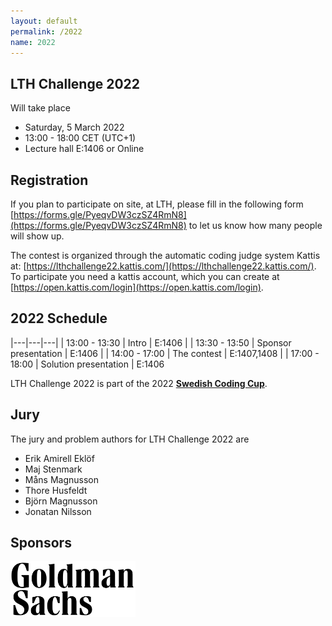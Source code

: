 ```yaml
---
layout: default
permalink: /2022
name: 2022
---
```


## LTH Challenge 2022
Will take place
* Saturday, 5 March 2022
* 13:00 - 18:00 CET (UTC+1)
* Lecture hall E:1406 or Online

## Registration
If you plan to participate on site, at LTH, please fill in the following form [https://forms.gle/PyeqvDW3czSZ4RmN8](https://forms.gle/PyeqvDW3czSZ4RmN8) to let us know how many people will show up.

The contest is organized through the automatic coding judge system Kattis at: [https://lthchallenge22.kattis.com/](https://lthchallenge22.kattis.com/). To participate you need a kattis account, which you can create at [https://open.kattis.com/login](https://open.kattis.com/login).

## 2022 Schedule

<div id="schedule-table" markdown="1">

|---|---|---|
| 13:00 - 13:30 | Intro | E:1406 |
| 13:30 - 13:50 | Sponsor presentation | E:1406 |
| 14:00 - 17:00 | The contest | E:1407,1408 |
| 17:00 - 18:00 | Solution presentation | E:1406

</div>

LTH Challenge 2022 is part of the 2022 **[Swedish Coding Cup](http://codingcup.se/)**.


## Jury

The jury and problem authors for LTH Challenge 2022 are

* Erik Amirell Eklöf
* Maj Stenmark
* Måns Magnusson
* Thore Husfeldt
* Björn Magnusson
* Jonatan Nilsson

## Sponsors

<img width="200px" src='/assets/images/gs-logo.svg' />
